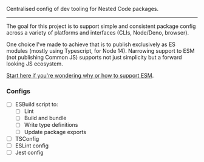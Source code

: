 Centralised config of dev tooling for Nested Code packages.

---

The goal for this project is to support simple and consistent package config across a variety of
platforms and interfaces (CLIs, Node/Deno, browser).

One choice I've made to achieve that is to publish exclusively as ES modules (mostly using
Typescript, for Node 14). Narrowing support to ESM (not publishing Common JS) supports not just
simplicity but a forward looking JS ecosystem.

[Start here if you're wondering why or how to support ESM](https://gist.github.com/sindresorhus/a39789f98801d908bbc7ff3ecc99d99c).

### Configs

- [ ] ESBuild script to:
  - [ ] Lint
  - [ ] Build and bundle
  - [ ] Write type definitions
  - [ ] Update package exports
- [ ] TSConfig
- [ ] ESLint config
- [ ] Jest config
